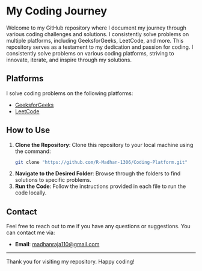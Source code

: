 # My Coding Journey

Welcome to my GitHub repository where I document my journey through various coding challenges and solutions. I consistently solve problems on multiple platforms, including GeeksforGeeks, LeetCode, and more. This repository serves as a testament to my dedication and passion for coding.
I consistently solve problems on various coding platforms, striving to innovate, iterate, and inspire through my solutions.

## Platforms

I solve coding problems on the following platforms:

- [GeeksforGeeks](https://www.geeksforgeeks.org/user/madhanrql5b/)
- [LeetCode](https://leetcode.com/u/Madhan_Raja/)


## How to Use

1. **Clone the Repository**: Clone this repository to your local machine using the command:
    ```bash
    git clone "https://github.com/R-Madhan-1306/Coding-Platform.git"
    ```
2. **Navigate to the Desired Folder**: Browse through the folders to find solutions to specific problems.
3. **Run the Code**: Follow the instructions provided in each file to run the code locally.

## Contact

Feel free to reach out to me if you have any questions or suggestions. You can contact me via:

- **Email**: [madhanraja110@gmail.com](mailto:madhanraja110@gmail.com)

---

Thank you for visiting my repository. Happy coding!

